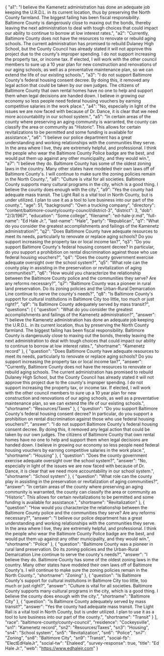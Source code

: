 {
  "a1": "I believe the Kamenetz administration has done an adequate job keeping the U.R.D.L. in its current location, thus by preserving the North County farmland. The biggest failing has been fiscal responsibility. Baltimore County is dangerously close to maxing out the bonds, thereby leaving the next administration to deal with tough choices that could impact our ability to continue to borrow at low interest rates.",
  "a2": "Currently, Baltimore County does not have the resources to renovate or rebuild aging schools. The current administration has promised to rebuild Dulaney High School, but the County Council has already stated it will not approve this project due to the county's improper spending. I do not support increasing the property tax, or income tax. If elected, I will work with the other council members to sure up a 10 year plan for new construction and renovations of our aging schools, as well as a preventative maintenance plan, so we can extend the life of our existing schools.",
  "a3": "I do not support Baltimore County's federal housing consent decree. By doing this, it removed any legal action that could be taken by our own judges. The citizens of Baltimore County that own rental homes have no one to help and support them when legal decisions are handed down. I believe in growing our economy so less people need federal housing vouchers by earning competitive salaries in the work place.",
  "a4": "No, especially in light of the issues we are now faced with because of Dr. Dance, it is clear that we need more accountability in our school system.",
  "a5": "In certain areas of the county where preserving an aging community is warranted, the county can classify the area or community as \"Historic\". This allows for certain revitalizations to be permitted and some funding is available for assistance.",
  "a6": "I believe our police department has a great understanding and working relationships with the communities they serve. In the area where I live, they are extremely helpful, and professional. I think the people who wear the Baltimore County Police badge are the best, and would put them up against any other municipality, and they would win.",
  "a7": "I believe they do. Baltimore County has some of the oldest zoning laws in the country. Many other states have modeled their own laws off of Baltimore County's. I will continue to make sure the zoning policies remain in the North County.",
  "a8": "Culture is vital for all societies. Baltimore County supports many cultural programs in the city, which is a good thing. I believe the county does enough with the city.",
  "a9": "Yes the county had adequate mass transit. The Light Rail is a vital tool in North County, but is under utilized. I plan to use it as a tool to lure business into our part of the county.",
  "age": 51,
  "background": "Own a trucking company",
  "directory": "content/baltimore-county/county-council/district-3",
  "district": 3,
  "dob": "2/3/1967",
  "education": "Some college",
  "filename": "ed-hale-jr.md",
  "full-name": "Ed Hale Jr.",
  "last-name": "Hale",
  "party": "Republican",
  "q1": "What do you consider the greatest accomplishments and failings of the Kamenetz administration?",
  "q2": "Does Baltimore County have adequate resources to meet its needs, particularly to renovate or replace aging schools? Do you support increasing the property tax or local income tax?",
  "q3": "Do you support Baltimore County's federal housing consent decree? In particular, do you support a prohibition on rental discrimination against those who use federal housing vouchers?",
  "q4": "Does the county government exercise adequate oversight over the school system?",
  "q5": "What role can the county play in assisting in the preservation or revitalization of aging communities?",
  "q6": "How would you characterize the relationship between the Baltimore County police and the communities they serve? Are any reforms necessary?",
  "q7": "Baltimore County was a pioneer in rural land preservation. Do its zoning policies and the Urban-Rural Demarcation Line continue to serve the county's needs?",
  "q8": "Is Baltimore County's support for cultural institutions in Baltimore City too little, too much or just right?",
  "q9": "Is Baltimore County adequately served by mass transit?",
  "questions": [
    {
      "question": "What do you consider the greatest accomplishments and failings of the Kamenetz administration?",
      "answer": "I believe the Kamenetz administration has done an adequate job keeping the U.R.D.L. in its current location, thus by preserving the North County farmland. The biggest failing has been fiscal responsibility. Baltimore County is dangerously close to maxing out the bonds, thereby leaving the next administration to deal with tough choices that could impact our ability to continue to borrow at low interest rates.",
      "shortname": "Kamenetz record"
    },
    {
      "question": "Does Baltimore County have adequate resources to meet its needs, particularly to renovate or replace aging schools? Do you support increasing the property tax or local income tax?",
      "answer": "Currently, Baltimore County does not have the resources to renovate or rebuild aging schools. The current administration has promised to rebuild Dulaney High School, but the County Council has already stated it will not approve this project due to the county's improper spending. I do not support increasing the property tax, or income tax. If elected, I will work with the other council members to sure up a 10 year plan for new construction and renovations of our aging schools, as well as a preventative maintenance plan, so we can extend the life of our existing schools.",
      "shortname": "Resources/Taxes"
    },
    {
      "question": "Do you support Baltimore County's federal housing consent decree? In particular, do you support a prohibition on rental discrimination against those who use federal housing vouchers?",
      "answer": "I do not support Baltimore County's federal housing consent decree. By doing this, it removed any legal action that could be taken by our own judges. The citizens of Baltimore County that own rental homes have no one to help and support them when legal decisions are handed down. I believe in growing our economy so less people need federal housing vouchers by earning competitive salaries in the work place.",
      "shortname": "Housing"
    },
    {
      "question": "Does the county government exercise adequate oversight over the school system?",
      "answer": "No, especially in light of the issues we are now faced with because of Dr. Dance, it is clear that we need more accountability in our school system.",
      "shortname": "School system"
    },
    {
      "question": "What role can the county play in assisting in the preservation or revitalization of aging communities?",
      "answer": "In certain areas of the county where preserving an aging community is warranted, the county can classify the area or community as \"Historic\". This allows for certain revitalizations to be permitted and some funding is available for assistance.",
      "shortname": "Revitalization"
    },
    {
      "question": "How would you characterize the relationship between the Baltimore County police and the communities they serve? Are any reforms necessary?",
      "answer": "I believe our police department has a great understanding and working relationships with the communities they serve. In the area where I live, they are extremely helpful, and professional. I think the people who wear the Baltimore County Police badge are the best, and would put them up against any other municipality, and they would win.",
      "shortname": "Police"
    },
    {
      "question": "Baltimore County was a pioneer in rural land preservation. Do its zoning policies and the Urban-Rural Demarcation Line continue to serve the county's needs?",
      "answer": "I believe they do. Baltimore County has some of the oldest zoning laws in the country. Many other states have modeled their own laws off of Baltimore County's. I will continue to make sure the zoning policies remain in the North County.",
      "shortname": "Zoning"
    },
    {
      "question": "Is Baltimore County's support for cultural institutions in Baltimore City too little, too much or just right?",
      "answer": "Culture is vital for all societies. Baltimore County supports many cultural programs in the city, which is a good thing. I believe the county does enough with the city.",
      "shortname": "Baltimore City"
    },
    {
      "question": "Is Baltimore County adequately served by mass transit?",
      "answer": "Yes the county had adequate mass transit. The Light Rail is a vital tool in North County, but is under utilized. I plan to use it as a tool to lure business into our part of the county.",
      "shortname": "Transit"
    }
  ],
  "race": "baltimore-county/county-council",
  "residence": "Cockeysville",
  "sn1": "Kamenetz record",
  "sn2": "Resources/Taxes",
  "sn3": "Housing",
  "sn4": "School system",
  "sn5": "Revitalization",
  "sn6": "Police",
  "sn7": "Zoning",
  "sn8": "Baltimore City",
  "sn9": "Transit",
  "social-fb": "ElectEdHaleJr",
  "social-tw": "Ehaleed",
  "survey-response": true,
  "title": "Ed Hale Jr.",
  "web": "https://www.edhalejr.com"
}
